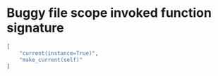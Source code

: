 # Buggy file scope invoked function signature

```json
[
    "current(instance=True)",
    "make_current(self)"
]
```
